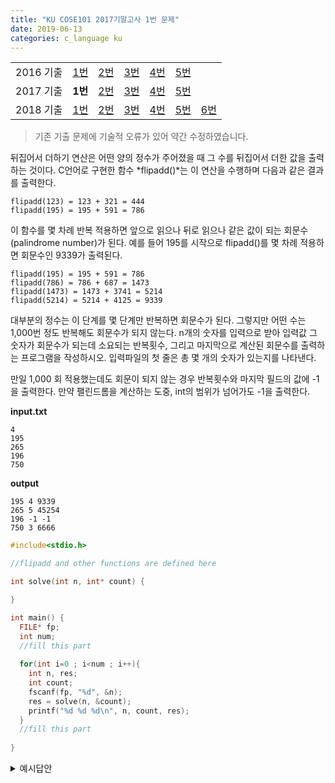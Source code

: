 ```yaml
---
title: "KU COSE101 2017기말고사 1번 문제"
date: 2019-06-13
categories: c_language ku
---
```


| | | | | | | |
|:---------:|:---:|:---:|:---:|:---:|:---:|-----|
| 2016 기출 | [1번](https://detegice.github.io/COSE101-2016Final-Pro1) | [2번](https://detegice.github.io/COSE101-2016Final-Pro2) | [3번](https://detegice.github.io/COSE101-2016Final-Pro3) | [4번](https://detegice.github.io/COSE101-2016Final-Pro4) | [5번](https://detegice.github.io/COSE101-2016Final-Pro5) |     |
| 2017 기출 | **1번** | [2번](https://detegice.github.io/COSE101-2017Final-Pro2) | [3번](https://detegice.github.io/COSE101-2017Final-Pro3) | [4번](https://detegice.github.io/COSE101-2017Final-Pro4) | [5번](https://detegice.github.io/COSE101-2017Final-Pro5) |     |
| 2018 기출 | [1번](https://detegice.github.io/COSE101-2018Final-Pro1) | [2번](https://detegice.github.io/COSE101-2018Final-Pro2) | [3번](https://detegice.github.io/COSE101-2018Final-Pro3) | [4번](https://detegice.github.io/COSE101-2018Final-Pro4) | [5번](https://detegice.github.io/COSE101-2018Final-Pro5) | [6번](https://detegice.github.io/COSE101-2018Final-Pro6) |

> 기존 기출 문제에 기술적 오류가 있어 약간 수정하였습니다.

뒤집어서 더하기 연산은 어떤 양의 정수가 주어졌을 때 그 수를 뒤집어서 더한 값을 출력하는 것이다.
C언어로 구현한 함수 *flipadd()*는 이 연산을 수행하며 다음과 같은 결과를 출력한다.
```
flipadd(123) = 123 + 321 = 444
flipadd(195) = 195 + 591 = 786
```

이 함수를 몇 차례 반복 적용하면 앞으로 읽으나 뒤로 읽으나 같은 값이 되는 회문수(palindrome number)가 된다. 예를 들어 195를 시작으로 flipadd()를 몇 차례 적용하면 회문수인 9339가 출력된다.

```
flipadd(195) = 195 + 591 = 786
flipadd(786) = 786 + 687 = 1473
flipadd(1473) = 1473 + 3741 = 5214
flipadd(5214) = 5214 + 4125 = 9339
```

대부분의 정수는 이 단계를 몇 단계만 반복하면 회문수가 된다. 그렇지만 어떤 수는 1,000번 정도 반복해도 회문수가 되지 않는다.
n개의 숫자를 입력으로 받아 입력값 그 숫자가 회문수가 되는데 소요되는 반복횟수, 그리고 마지막으로 계산된 회문수를 출력하는 프로그램을 작성하시오.
입력파일의 첫 줄은 총 몇 개의 숫자가 있는지를 나타낸다.

만일 1,000 회 적용했는데도 회문이 되지 않는 경우 반복횟수와 마지막 필드의 값에 -1 을 출력한다.
만약 팰린드롬을 계산하는 도중, int의 범위가 넘어가도 -1을 출력한다.

**input.txt**
```
4
195
265
196
750
```

**output**
```
195 4 9339
265 5 45254
196 -1 -1
750 3 6666
```

~~~c
#include<stdio.h>

//flipadd and other functions are defined here

int solve(int n, int* count) {

}

int main() {
  FILE* fp;
  int num;
  //fill this part
  
  for(int i=0 ; i<num ; i++){
    int n, res;
    int count;
    fscanf(fp, "%d", &n);
    res = solve(n, &count);
    printf("%d %d %d\n", n, count, res);
  }
  //fill this part
  
}
~~~


<details><summary>예시답안</summary>
  
{% highlight c %}

#include<stdio.h>

int flip(int k) {
	int p = 0;
	while(k) {
		p *= 10;
		p += k%10;
		k /= 10;
	}
	return p;
}

int ispalin(int k) {
	int f = flip(k);
	if(f==k) return 1;
	else return 0;
}

int solve(int n, int* count) {
	*count = 0;
	while(!ispalin(n)){
		(*count)++;
		n+=flip(n);
		if((*count)>1000) {
			(*count)=-1;
			return -1;
		}
		if(n<0){
			(*count)=-1;
			return -1;
		}
	}
	return n;
}

int main() {
  FILE* fp;
  int num;
  fp = fopen("input.txt","r");
  fscanf(fp, "%d", &num);
  for(int i=0 ; i<num ; i++){
    int n, res;
    int count;
    fscanf(fp, "%d", &n);
    res = solve(n, &count);
    printf("%d %d %d\n", n, count, res);
  }
  return 0;
}

{% endhighlight %}

{% highlight text %}

*flip*함수 : 숫자를 뒤집어 줍니다.
*ispalin*함수 : 팰린드롬 수인지 확인해줍니다.

*fopen*함수 : 파일을 여는 함수로, fopen(파일이름, 모드)로 작성합니다.

{% endhighlight %}

</details>
